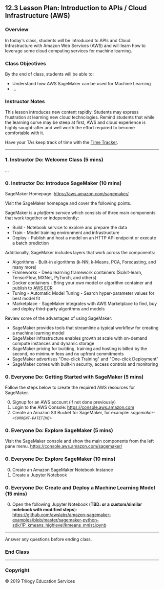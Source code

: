 ## 12.3 Lesson Plan: Introduction to APIs / Cloud Infrastructure (AWS)

### Overview

In today's class, students will be introduced to APIs and Cloud Infrastructure with Amazon Web Services (AWS) and will learn how to leverage some cloud computing services for machine learning.

### Class Objectives

By the end of class, students will be able to:

* Understand how AWS SageMaker can be used for Machine Learning
* ...

### Instructor Notes

This lesson introduces new content rapidly. Students may express frustration at learning new cloud technologies. Remind students that while the learning curve may be steep at first, AWS and cloud experience is highly sought-after and well worth the effort required to become comfortable with it.

Have your TAs keep track of time with the [Time Tracker](TimeTracker.xlsx).

- - -

### 1. Instructor Do: Welcome Class (5 mins)

...

### 0. Instructor Do: Introduce SageMaker (10 mins)

SageMaker Homepage: https://aws.amazon.com/sagemaker/

Visit the SageMaker homepage and cover the following points.

SageMaker is a _platform service_ which consists of three main components that work together or independently:
* Build - Notebook service to explore and prepare the data
* Train - Model training environment and infrastructure
* Deploy - Publish and host a model on an HTTP API endpoint or execute a batch prediction

Additionally, SageMaker includes layers that work across the components:
* Algorithms - Built-in algorithms (k-NN, k-Means, PCA, Forecasting, and many more)
* Frameworks - Deep learning framework containers (Scikit-learn, TensorFlow, MXNet, PyTorch, and others)
* Docker containers - Bring your own model or algorithm container and publish to [AWS ECR](https://aws.amazon.com/ecr/)
* Tuning - Automatic Model Tuning - Search hyper-parameter values for best model fit
* Marketplace -  SageMaker integrates with AWS Marketplace to find, buy and deploy third-party algorithms and models

Review some of the advantages of using SageMaker:
* SageMaker provides tools that streamline a typical workflow for creating a machine learning model
* SageMaker infrastructure enables growth at scale with on-demand compute instances and dynamic storage
* SageMaker pricing for building, training and hosting is billed by the second, no minimum fees and no upfront commitments
* SageMaker advertises "One-click Training" and "One-click Deployment"
* SageMaker comes with built-in security, access controls and monitoring


### 0. Everyone Do: Getting Started with SageMaker (5 mins)

Follow the steps below to create the required AWS resources for SageMaker.

0. Signup for an AWS account (if not done previously)
0. Login to the AWS Console: https://console.aws.amazon.com
0. Create an Amazon S3 Bucket for SageMaker, for example: *sagemaker-`<CURRENT-DATETIME>`*


### 0. Everyone Do: Explore SageMaker (5 mins)

Visit the SageMaker console and show the main components from the left pane menu.
https://console.aws.amazon.com/sagemaker/


### 0. Everyone Do: Explore SageMaker (10 mins)
0. Create an Amazon SageMaker Notebook Instance
0. Create a Jupyter Notebook


### 0. Everyone Do: Create and Deploy a Machine Learning Model (15 mins)

0. Open the following Jupyter Notebook (__TBD: or a custom/similar notebook with modified steps__):  
https://github.com/awslabs/amazon-sagemaker-examples/blob/master/sagemaker-python-sdk/1P_kmeans_highlevel/kmeans_mnist.ipynb

- - -

Answer any questions before ending class.

### End Class

- - -

### Copyright

© 2019 Trilogy Education Services
